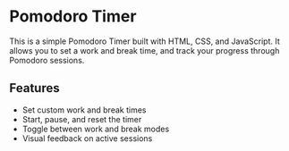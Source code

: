 # Pomodoro Timer    

This is a simple Pomodoro Timer built with HTML, CSS, and JavaScript. It allows you to set a work and break time, and track your progress through Pomodoro sessions.

## Features

- Set custom work and break times
- Start, pause, and reset the timer
- Toggle between work and break modes
- Visual feedback on active sessions
